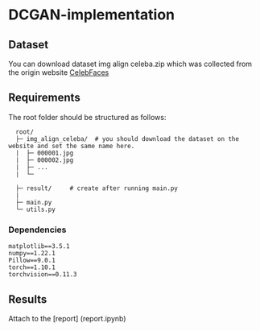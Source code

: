 # DCGAN-implementation



## Dataset
You can download dataset img align celeba.zip which was collected from the origin website [CelebFaces](http://mmlab.ie.cuhk.edu.hk/projects/CelebA.html)

## Requirements
The root folder should be structured as follows:
```
  root/
  ├─ img_align_celeba/  # you should download the dataset on the website and set the same name here.
  |  ├─ 000001.jpg
  |  ├─ 000002.jpg
  |  ├─ ...
  |  └─
  
  ├─ result/     # create after running main.py
  |
  ├─ main.py
  └─ utils.py
```

### Dependencies
```
matplotlib==3.5.1
numpy==1.22.1
Pillow==9.0.1
torch==1.10.1
torchvision==0.11.3
```

## Results
Attach to the [report] (report.ipynb)


